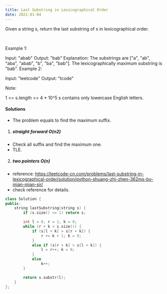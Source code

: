 ```yaml
---
title: Last Substring in Lexicographical Order
date: 2021-01-04
---
```

Given a string s, return the last substring of s in lexicographical order.

 

Example 1:

Input: "abab"
Output: "bab"
Explanation: The substrings are ["a", "ab", "aba", "abab", "b", "ba", "bab"]. The lexicographically maximum substring is "bab".
Example 2:

Input: "leetcode"
Output: "tcode"
 

Note:

1 <= s.length <= 4 * 10^5
s contains only lowercase English letters.

#### Solutions

- The problem equals to find the maximum suffix.

1. ##### straight forward O(n2)

- Check all suffix and find the maximum one.
- TLE.


2. ##### two pointers O(n)

- reference: https://leetcode-cn.com/problems/last-substring-in-lexicographical-order/solution/python-shuang-zhi-zhen-362ms-by-mian-mian-sir/
- check reference for details.

```cpp
class Solution {
public:
    string lastSubstring(string s) {
        if (s.size() <= 1) return s;

        int l = 0, r = 1, k = 0;
        while (r + k < s.size()) {
            if (s[l + k] > s[r + k]) {
                r += k + 1; k = 0;
            }
            else if (s[r + k] > s[l + k]) {
                l = r++; k = 0;
            }
            else
                k++;
        }

        return s.substr(l);
    }
};
```